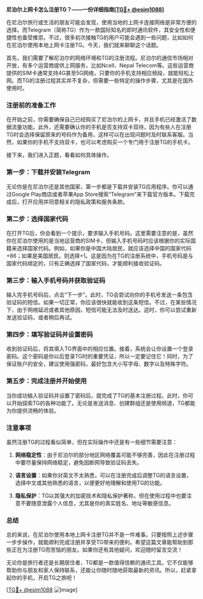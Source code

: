 **尼泊尔上网卡怎么注册TG？——一份详细指南[[TG💪+ @esim1088](https://t.me/s/esim1088)]**

在尼泊尔旅行或生活的朋友可能会发现，使用当地的上网卡连接网络是非常方便的选择。而Telegram（简称TG）作为一款国际知名的即时通讯软件，其安全性和便捷性也备受推崇。不过，很多初次接触TG的用户可能会遇到一些问题，比如如何在尼泊尔使用本地上网卡注册TG。今天，我们就来聊聊这个话题。

首先，我们需要了解尼泊尔的网络环境和TG的注册流程。尼泊尔的通信市场相对开放，有多个运营商提供上网服务，比如Ncell、Nepal Telecom等。这些运营商提供的SIM卡通常支持4G甚至5G网络，只要你的手机支持相应频段，就能轻松上网。而TG的注册过程其实并不复杂，但需要一些特定的操作步骤，尤其是在国外使用时。

### 注册前的准备工作

在开始之前，你需要确保自己已经购买了尼泊尔的上网卡，并且手机已经激活了数据流量功能。此外，还需要确认你的手机是否支持双卡双待，因为有些人在注册TG时会选择保留原来的号码作为备用，这样可以在出现问题时及时联系客服。当然，如果你的手机不支持双卡，也可以考虑购买一个专门用于注册TG的手机卡。

接下来，我们进入正题，看看如何具体操作。

### 第一步：下载并安装Telegram

无论你是在尼泊尔还是其他国家，第一步都是下载并安装TG应用程序。你可以通过Google Play商店或者苹果App Store搜索“Telegram”来下载官方版本。下载完成后，打开应用并同意相关的隐私政策和服务条款。

### 第二步：选择国家代码

在打开TG后，你会看到一个提示，要求输入手机号码。这里需要注意的是，虽然你在尼泊尔使用的是当地运营商的SIM卡，但输入手机号码时应该根据你的实际国籍来选择国家代码。例如，如果你是中国大陆居民，就应该选择中国的国家代码+86；如果是美国居民，则选择+1。这是因为在TG的注册系统中，手机号码是与国家代码绑定的，只有正确选择了国家代码，才能顺利接收验证码。

### 第三步：输入手机号码并获取验证码

输入完手机号码后，点击“下一步”。此时，TG会尝试向你的手机号发送一条包含验证码的短信。如果一切正常，你应该很快就能收到这条短信。不过，在某些情况下，由于网络延迟或者其他原因，短信可能无法及时送达。这时，你可以尝试重新发送验证码，或者稍后再试。

### 第四步：填写验证码并设置密码

收到验证码后，将其填入TG界面中的相应位置。接着，系统会让你设置一个登录密码。这个密码是你以后登录TG时的重要凭证，所以一定要记住它！同时，为了保证账户的安全，建议使用强密码，最好包含大小写字母、数字以及特殊字符。

### 第五步：完成注册并开始使用

当你成功输入验证码并设置了密码后，就完成了TG的基本注册过程。此时，你可以开始探索TG的各种功能了。无论是发送消息、创建群组还是使用频道，TG都能为你提供流畅的体验。

### 注意事项

虽然注册TG的过程看似简单，但在实际操作中还是有一些细节需要注意：

1. **网络稳定性**：由于尼泊尔的部分地区网络覆盖可能不够完善，因此在注册过程中要尽量保持网络稳定，避免因断网导致验证码丢失。
   
2. **语言设置**：如果你对英文不太熟悉，可以在注册完成后调整TG的语言设置，选择中文或其他熟悉的语言，以便更好地理解和使用TG的功能。

3. **隐私保护**：TG以其强大的加密技术和隐私保护著称，但在使用过程中也要注意不要随意泄露个人信息，尤其是你的真实姓名、地址等敏感信息。

### 总结

总的来说，在尼泊尔使用本地上网卡注册TG并不是一件难事。只要按照上述步骤一步步操作，就能顺利完成注册并享受TG带来的便利。希望这篇文章能帮助到那些正在为注册TG而苦恼的朋友。如果你还有其他疑问，欢迎随时留言交流！

无论你是旅行者还是长期居住者，TG都是一款值得信赖的通讯工具。它不仅能够帮助你与朋友和家人保持联系，还能让你随时随地获取最新的资讯。所以，赶紧拿起你的手机，开启TG之旅吧！

[[TG💪+ @esim1088](https://t.me/s/esim1088) ![Image](https://i.postimg.cc/4NQfJmqS/Snipaste-2025-05-13-00-14-12.png)]